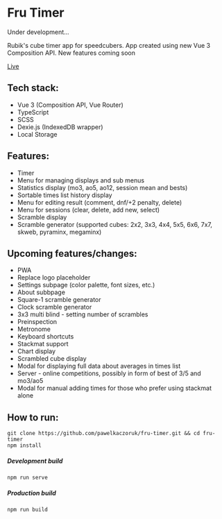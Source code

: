# Fru Timer
Under development...

Rubik's cube timer app for speedcubers. App created using new Vue 3 Composition API. New features coming soon

[Live](https://relaxed-saha-040341.netlify.app/)

## Tech stack:
* Vue 3 (Composition API, Vue Router)
* TypeScript
* SCSS
* Dexie.js (IndexedDB wrapper)
* Local Storage

## Features:
* Timer
* Menu for managing displays and sub menus
* Statistics display (mo3, ao5, ao12, session mean and bests)
* Sortable times list history display
* Menu for editing result (comment, dnf/+2 penalty, delete)
* Menu for sessions (clear, delete, add new, select)
* Scramble display
* Scramble generator (supported cubes: 2x2, 3x3, 4x4, 5x5, 6x6, 7x7, skweb, pyraminx, megaminx)

## Upcoming features/changes:
* PWA
* Replace logo placeholder
* Settings subpage (color palette, font sizes, etc.)
* About subbpage
* Square-1 scramble generator
* Clock scramble generator
* 3x3 multi blind - setting number of scrambles
* Preinspection
* Metronome
* Keyboard shortcuts
* Stackmat support
* Chart display
* Scrambled cube display
* Modal for displaying full data about averages in times list
* Server - online competitions, possibly in form of best of 3/5 and mo3/ao5
* Modal for manual adding times for those who prefer using stackmat alone

## How to run:
    git clone https://github.com/pawelkaczoruk/fru-timer.git && cd fru-timer
    npm install
#####  Development build
    npm run serve
##### Production build
    npm run build
